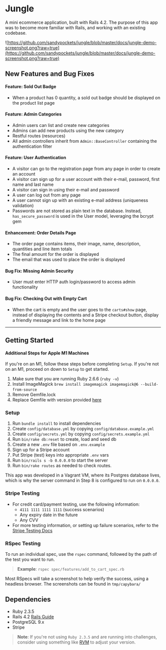# Jungle

A mini ecommerce application, built with Rails 4.2. The purpose of this app was to become more familiar with Rails, and working with an existing codebase. 

![https://github.com/sandypockets/jungle/blob/master/docs/jungle-demo-screenshot.png?raw=true](https://github.com/sandypockets/jungle/blob/master/docs/jungle-demo-screenshot.png?raw=true)

## New Features and Bug Fixes
#### Feature: Sold Out Badge
- When a product has 0 quantity, a sold out badge should be displayed on the product list page

#### Feature: Admin Categories
- Admin users can list and create new categories
- Admins can add new products using the new category
- Restful routes (resources)
- All admin controllers inherit from `Admin::BaseController` containing the authentication filter

#### Feature: User Authentication
- A visitor can go to the registration page from any page in order to create an account
- A visitor can sign up for a user account with their e-mail, password, first name and last name
- A visitor can sign in using their e-mail and password
- A user can log out from any page
- A user cannot sign up with an existing e-mail address (uniqueness validation)
- Passwords are not stored as plain text in the database. Instead, `has_secure_password` is used in the User model, leveraging the bcrypt gem

#### Enhancement: Order Details Page
- The order page contains items, their image, name, description, quantities and line item totals
- The final amount for the order is displayed
- The email that was used to place the order is displayed

#### Bug Fix: Missing Admin Security
- User must enter HTTP auth login/password to access admin functionality

#### Bug Fix: Checking Out with Empty Cart
- When the cart is empty and the user goes to the `carts#show` page, instead of displaying the contents and a Stripe checkout button, display a friendly message and link to the home page
---

## Getting Started

#### Additional Steps for Apple M1 Machines
If you're on an M1, follow these steps before completing `Setup`. If you're not on an M1, proceed on down to `Setup` to get started.

1. Make sure that you are running Ruby 2.6.6 (`ruby -v`)
1. Install ImageMagick `brew install imagemagick imagemagick@6 --build-from-source`
2. Remove Gemfile.lock
3. Replace Gemfile with version provided [here](https://gist.githubusercontent.com/FrancisBourgouin/831795ae12c4704687a0c2496d91a727/raw/ce8e2104f725f43e56650d404169c7b11c33a5c5/Gemfile)

### Setup

1. Run `bundle install` to install dependencies
2. Create `config/database.yml` by copying `config/database.example.yml`
3. Create `config/secrets.yml` by copying `config/secrets.example.yml`
4. Run `bin/rake db:reset` to create, load and seed db
5. Create a new `.env` file based on `.env.example`
6. Sign up for a Stripe account
7. Put Stripe (test) keys into appropriate `.env` vars
8. Run `bin/rails s -b 0.0.0.0` to start the server
9. Run `bin/rake routes` as needed to check routes.

This app was developed in a Vagrant VM, where its Postgres database lives, which is why the server command in Step 8 is configured to run on `0.0.0.0`. 

### Stripe Testing

- For credit card/payment testing, use the following information:
   - `4111 1111 1111 1111` (success scenarios)
    - Any expiry date in the future
    - Any CVV
- For more testing information, or setting up failure scenarios, refer to the [Stripe Testing Docs](https://stripe.com/docs/testing#cards)

### RSpec Testing
To run an individual spec, use the `rspec` command, followed by the path of the test you want to run. 

> **Example**: `rspec spec/features/add_to_cart_spec.rb`

Most RSpecs will take a screenshot to help verify the success, using a headless browser. The screenshots can be found in `tmp/capybara/`

## Dependencies

* Ruby 2.3.5
* Rails 4.2 [Rails Guide](http://guides.rubyonrails.org/v4.2/)
* PostgreSQL 9.x
* Stripe

> **Note**: If you're not using `Ruby 2.3.5` and are running into challenges, consider using something like [RVM](https://rvm.io/) to adjust your version.